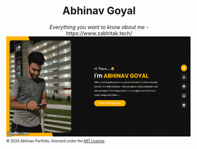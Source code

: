 <div align="center">
    <h1>Abhinav Goyal</h1>
    <i>Everything you want to know about me -</i>
    <br target="_blank">https://www.zabhitak.tech/<br>
    </div>
    <img src="abhi.gif">
    <sub><sup>© 2020 Abhinav Portfolio, licensed under the <a href="./LICENSE">MIT License</a>.</sup></sub>

